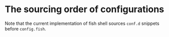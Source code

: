 # The sourcing order of configurations

Note that the current implementation of fish shell sources `conf.d` snippets before `config.fish`.
